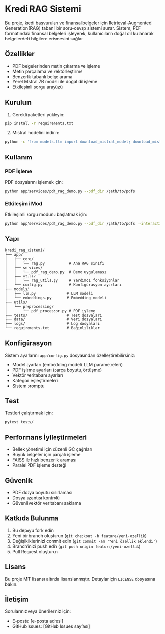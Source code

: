 # Kredi RAG Sistemi

Bu proje, kredi başvuruları ve finansal belgeler için Retrieval-Augmented Generation (RAG) tabanlı bir soru-cevap sistemi sunar. Sistem, PDF formatındaki finansal belgeleri işleyerek, kullanıcıların doğal dil kullanarak belgelerdeki bilgilere erişmesini sağlar.

## Özellikler

- PDF belgelerinden metin çıkarma ve işleme
- Metin parçalama ve vektörleştirme
- Benzerlik tabanlı belge arama
- Yerel Mistral 7B modeli ile doğal dil işleme
- Etkileşimli sorgu arayüzü

## Kurulum

1. Gerekli paketleri yükleyin:
```bash
pip install -r requirements.txt
```

2. Mistral modelini indirin:
```bash
python -c "from models.llm import download_mistral_model; download_mistral_model()"
```

## Kullanım

### PDF İşleme

PDF dosyalarını işlemek için:
```bash
python app/services/pdf_rag_demo.py --pdf_dir /path/to/pdfs
```

### Etkileşimli Mod

Etkileşimli sorgu modunu başlatmak için:
```bash
python app/services/pdf_rag_demo.py --pdf_dir /path/to/pdfs --interactive
```

## Yapı

```
kredi_rag_sistemi/
├── app/
│   ├── core/
│   │   └── rag.py           # Ana RAG sınıfı
│   ├── services/
│   │   └── pdf_rag_demo.py  # Demo uygulaması
│   ├── utils/
│   │   └── rag_utils.py     # Yardımcı fonksiyonlar
│   └── config.py            # Konfigürasyon ayarları
├── models/
│   ├── llm.py              # LLM modeli
│   └── embeddings.py       # Embedding modeli
├── utils/
│   └── preprocessing/
│       └── pdf_processor.py # PDF işleme
├── tests/                  # Test dosyaları
├── data/                   # Veri dosyaları
├── logs/                   # Log dosyaları
└── requirements.txt        # Bağımlılıklar
```

## Konfigürasyon

Sistem ayarlarını `app/config.py` dosyasından özelleştirebilirsiniz:

- Model ayarları (embedding modeli, LLM parametreleri)
- PDF işleme ayarları (parça boyutu, örtüşme)
- Vektör veritabanı ayarları
- Kategori eşleştirmeleri
- Sistem promptu

## Test

Testleri çalıştırmak için:
```bash
pytest tests/
```

## Performans İyileştirmeleri

- Bellek yönetimi için düzenli GC çağrıları
- Büyük belgeler için parçalı işleme
- FAISS ile hızlı benzerlik araması
- Paralel PDF işleme desteği

## Güvenlik

- PDF dosya boyutu sınırlaması
- Dosya uzantısı kontrolü
- Güvenli vektör veritabanı saklama

## Katkıda Bulunma

1. Bu depoyu fork edin
2. Yeni bir branch oluşturun (`git checkout -b feature/yeni-ozellik`)
3. Değişikliklerinizi commit edin (`git commit -am 'Yeni özellik eklendi'`)
4. Branch'inizi push edin (`git push origin feature/yeni-ozellik`)
5. Pull Request oluşturun

## Lisans

Bu proje MIT lisansı altında lisanslanmıştır. Detaylar için `LICENSE` dosyasına bakın.

## İletişim

Sorularınız veya önerileriniz için:
- E-posta: [e-posta adresi]
- GitHub Issues: [GitHub Issues sayfası] 